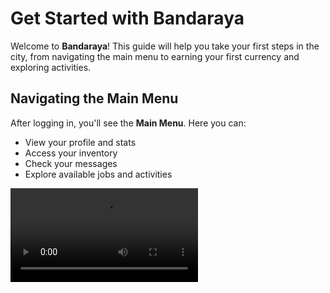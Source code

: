 # Get Started with Bandaraya

Welcome to **Bandaraya**! This guide will help you take your first steps in the city,
from navigating the main menu to earning your first currency and exploring activities.

## Navigating the Main Menu

After logging in, you'll see the **Main Menu**. Here you can:

- View your profile and stats
- Access your inventory
- Check your messages
- Explore available jobs and activities

<video controls="controls" src="https://r2.mysver.se/websiteFeature.mp4" />

![Video](https://blog-assets.mysver.se/images/2025/05/BDRY_Klasik.png)

Use the sidebar or top navigation to move between sections.

## Earning Your First Currency

To start earning, head to the **Jobs** section from the main menu. Here’s how:

1. Browse available jobs (e.g., Delivery, Taxi Driver, Cleaner).
2. Select a job to view details and requirements.
3. Click **Start Job** to begin.
4. Complete the tasks to earn your first currency.

> **Tip:** Some jobs may require specific items or skills. Check the requirements
> before starting.

## Renting a Car

Getting around is easier with a vehicle. To rent a car:

1. Go to the **Vehicles** tab in the main menu.
2. Choose **Rent a Car**.
3. Select a car model and rental duration.
4. Confirm your rental and pick up your car at the nearest garage.

> **Note:** Rental fees are deducted from your balance.

## Activities

Bandaraya offers a variety of activities:

- **Mini-games:** Try your luck or test your skills.
- **Events:** Participate in city-wide events for special rewards.
- **Socialize:** Meet other players in public spaces.

Check the **Activities** section regularly for new events and challenges.

## Next Steps

Explore the city, earn currency, and enjoy all that Bandaraya has to offer!
